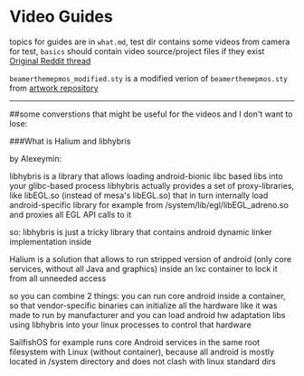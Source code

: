 Video Guides
===
topics for guides are in `what.md`, test dir contains some videos from camera for test, `basics` should contain video source/project files if they exist  
[Original Reddit thread](https://www.reddit.com/r/postmarketOS/comments/cpvyx3/creating_video_guides/)

`beamerthemepmos_modified.sty` is a modified verion of `beamerthemepmos.sty` from [artwork repository](https://gitlab.com/postmarketOS/artwork/tree/master/presentation/latex)

---
##some converstions that might be useful for the videos and I don't want to lose:

###What is Halium and libhybris

by Alexeymin:

libhybris is a library that allows loading android-bionic libc based libs into your glibc-based process
libhybris actually provides a set of proxy-libraries, like libEGL.so (instead of mesa's libEGL.so) that in turn internally load android-specific library
for example from /system/lib/egl/libEGL_adreno.so
and proxies all EGL API calls to it

so: libhybris is just a tricky library that contains android dynamic linker implementation inside

Halium is a solution that allows to run stripped version of android (only core services, without all Java and graphics) inside an lxc container to lock it from all unneeded access

so you can combine 2 things: 
you can run core android inside a container, so that vendor-specific binaries can initialize all the hardware like it was made to run by manufacturer
and you can load android hw adaptation libs using libhybris into your linux processes to control that hardware

SailfishOS for example runs core Android services in the same root filesystem with Linux (without container), because all android is mostly located in /system directory and does not clash with linux standard dirs